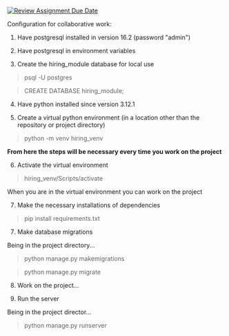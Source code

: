 [![Review Assignment Due Date](https://classroom.github.com/assets/deadline-readme-button-24ddc0f5d75046c5622901739e7c5dd533143b0c8e959d652212380cedb1ea36.svg)](https://classroom.github.com/a/mxgxu2b2)

Configuration for collaborative work:

1) Have postgresql installed in version 16.2 (password "admin")

2) Have postgresql in environment variables

3) Create the hiring_module database for local use

> psql -U postgres

> CREATE DATABASE hiring_module;

4) Have python installed since version 3.12.1

5) Create a virtual python environment (in a location other than the repository or project directory)

>python -m venv hiring_venv

**From here the steps will be necessary every time you work on the project**

6) Activate the virtual environment

> hiring_venv/Scripts/activate

When you are in the virtual environment you can work on the project

7) Make the necessary installations of dependencies

> pip install requirements.txt

7) Make database migrations

Being in the project directory...

> python manage.py makemigrations

> python manage.py migrate

8) Work on the project...

9) Run the server

Being in the project director...

> python manage.py runserver
